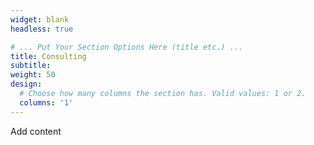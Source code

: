 ```yaml
---
widget: blank
headless: true

# ... Put Your Section Options Here (title etc.) ...
title: Consulting
subtitle:
weight: 50
design:
  # Choose how many columns the section has. Valid values: 1 or 2.
  columns: '1'
---
```


Add content